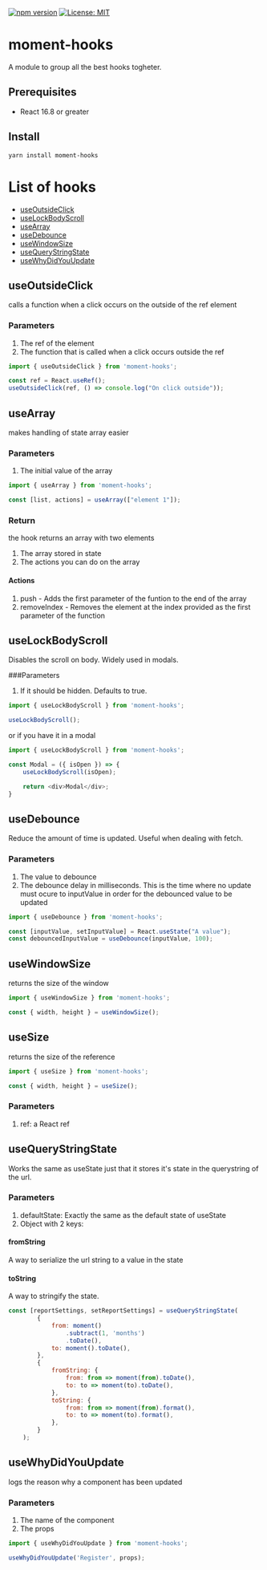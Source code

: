 [![npm version](https://badge.fury.io/js/moment-hooks.svg)](https://badge.fury.io/js/moment-hooks)
[![License: MIT](https://img.shields.io/badge/License-MIT-yellow.svg)](https://opensource.org/licenses/MIT)

# moment-hooks

A module to group all the best hooks togheter.

## Prerequisites

-   React 16.8 or greater

## Install

```
yarn install moment-hooks
```

# List of hooks

-   [useOutsideClick](#useOutsideClick)
-   [useLockBodyScroll](#useLockBodyScroll)
-   [useArray](#useArray)
-   [useDebounce](#useDebounce)
-   [useWindowSize](#useWindowSize)
-   [useQueryStringState](#useQueryStringState)
-   [useWhyDidYouUpdate](#useWhyDidYouUpdate)

## useOutsideClick

calls a function when a click occurs on the outside of the ref element

### Parameters

1. The ref of the element
2. The function that is called when a click occurs outside the ref

```Javascript
import { useOutsideClick } from 'moment-hooks';

const ref = React.useRef();
useOutsideClick(ref, () => console.log("On click outside"));
```

## useArray

makes handling of state array easier

### Parameters

1. The initial value of the array

```Javascript
import { useArray } from 'moment-hooks';

const [list, actions] = useArray(["element 1"]);
```

### Return

the hook returns an array with two elements

1. The array stored in state
2. The actions you can do on the array

#### Actions

1. push - Adds the first parameter of the funtion to the end of the array
2. removeIndex - Removes the element at the index provided as the first parameter of the function

## useLockBodyScroll

Disables the scroll on body. Widely used in modals.

###Parameters

1. If it should be hidden. Defaults to true.

```Javascript
import { useLockBodyScroll } from 'moment-hooks';

useLockBodyScroll();
```

or if you have it in a modal

```Javascript
import { useLockBodyScroll } from 'moment-hooks';

const Modal = ({ isOpen }) => {
    useLockBodyScroll(isOpen);

    return <div>Modal</div>;
}
```

## useDebounce

Reduce the amount of time is updated. Useful when dealing with fetch.

### Parameters

1. The value to debounce
2. The debounce delay in milliseconds. This is the time where no update must ocure to inputValue in order for the
   debounced value to be updated

```Javascript
import { useDebounce } from 'moment-hooks';

const [inputValue, setInputValue] = React.useState("A value");
const debouncedInputValue = useDebounce(inputValue, 100);
```

## useWindowSize

returns the size of the window

```Javascript
import { useWindowSize } from 'moment-hooks';

const { width, height } = useWindowSize();
```

## useSize

returns the size of the reference

```Javascript
import { useSize } from 'moment-hooks';

const { width, height } = useSize();
```

### Parameters

1. ref: a React ref

## useQueryStringState

Works the same as useState just that it stores it's state in the querystring of the url.

### Parameters

1. defaultState: Exactly the same as the default state of useState
2. Object with 2 keys:

#### fromString

A way to serialize the url string to a value in the state

#### toString

A way to stringify the state.

```Javascript
const [reportSettings, setReportSettings] = useQueryStringState(
        {
            from: moment()
                .subtract(1, 'months')
                .toDate(),
            to: moment().toDate(),
        },
        {
            fromString: {
                from: from => moment(from).toDate(),
                to: to => moment(to).toDate(),
            },
            toString: {
                from: from => moment(from).format(),
                to: to => moment(to).format(),
            },
        }
    );
```

## useWhyDidYouUpdate

logs the reason why a component has been updated

### Parameters

1. The name of the component
2. The props

```Javascript
import { useWhyDidYouUpdate } from 'moment-hooks';

useWhyDidYouUpdate('Register', props);
```
